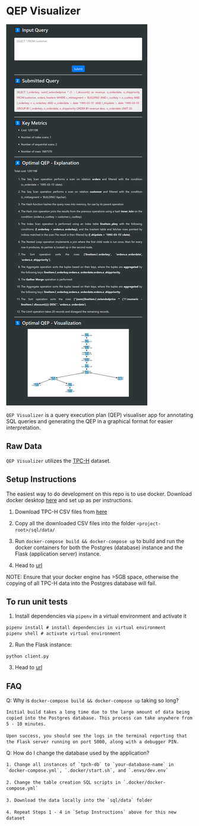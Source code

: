 # QEP Visualizer

![image](static/qep_visualizer.png)

`QEP Visualizer` is a query execution plan (QEP) visualiser app for annotating SQL queries and generating the QEP in a graphical format for easier interpretation.

## Raw Data

`QEP Visualizer` utilizes the [TPC-H](http://www.tpc.org/tpch/) dataset.

## Setup Instructions

The easiest way to do development on this repo is to use docker. Download docker desktop [here](https://www.docker.com/products/docker-desktop) and set up as per instructions.

1. Download TPC-H CSV files from [here](https://entuedu-my.sharepoint.com/:f:/g/personal/wtan132_e_ntu_edu_sg/Etinqk4fV0BAildPoIy--rABChPN2_kK0jSsGmd2b1zVrQ?e=fr7tzk)

2. Copy all the downloaded CSV files into the folder `<project-root>/sql/data/`

3. Run `docker-compose build && docker-compose up` to build and run the docker containers for both the Postgres (database) instance and the Flask (application server) instance.

4. Head to [url](http://localhost:5000/)

NOTE: Ensure that your docker engine has  >5GB space, otherwise the copying of all TPC-H data into the Postgres database will fail.

## To run unit tests

1. Install dependencies via `pipenv` in a virtual environment and activate it
```
pipenv install # install dependencies in virtual environment
pipenv shell # activate virtual environment
```

2. Run the Flask instance:

```
python client.py
```

3. Head to [url](http://localhost:5000/) 

## FAQ

Q: Why is `docker-compose build && docker-compose up` taking so long?

```
Initial build takes a long time due to the large amount of data being copied into the Postgres database. This process can take anywhere from 5 - 10 minutes.

Upon success, you should see the logs in the terminal reporting that the Flask server running on port 5000, along with a debugger PIN.
```

Q: How do I change the database used by the application?

```
1. Change all instances of `tpch-db` to `your-database-name` in `docker-compose.yml`, `.docker/start.sh`, and `.envs/dev.env`

2. Change the table creation SQL scripts in `.docker/docker-compose.yml`

3. Download the data locally into the `sql/data` folder

4. Repeat Steps 1 - 4 in `Setup Instructions` above for this new dataset
```
